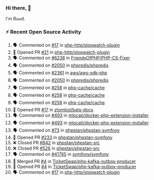 ### Hi there, 👋

I'm Ruud.
 
### :zap: Recent Open Source Activity

<!--START_SECTION:activity-->
1. 🗣 Commented on [#17](https://github.com/php-http/stopwatch-plugin/issues/17) in [php-http/stopwatch-plugin](https://github.com/php-http/stopwatch-plugin)
2. 💪 Opened PR [#21](https://github.com/php-http/stopwatch-plugin/pull/21) in [php-http/stopwatch-plugin](https://github.com/php-http/stopwatch-plugin)
3. 🗣 Commented on [#6238](https://github.com/FriendsOfPHP/PHP-CS-Fixer/issues/6238) in [FriendsOfPHP/PHP-CS-Fixer](https://github.com/FriendsOfPHP/PHP-CS-Fixer)
4. 🗣 Commented on [#2050](https://github.com/phpredis/phpredis/issues/2050) in [phpredis/phpredis](https://github.com/phpredis/phpredis)
5. 🗣 Commented on [#2361](https://github.com/aws/aws-sdk-php/issues/2361) in [aws/aws-sdk-php](https://github.com/aws/aws-sdk-php)
6. 🗣 Commented on [#2050](https://github.com/phpredis/phpredis/issues/2050) in [phpredis/phpredis](https://github.com/phpredis/phpredis)
7. 🗣 Commented on [#258](https://github.com/php-cache/cache/issues/258) in [php-cache/cache](https://github.com/php-cache/cache)
8. 🗣 Commented on [#258](https://github.com/php-cache/cache/issues/258) in [php-cache/cache](https://github.com/php-cache/cache)
9. 🗣 Commented on [#258](https://github.com/php-cache/cache/issues/258) in [php-cache/cache](https://github.com/php-cache/cache)
10. 💪 Opened PR [#17](https://github.com/ztombol/bats-docs/pull/17) in [ztombol/bats-docs](https://github.com/ztombol/bats-docs)
11. 🗣 Commented on [#493](https://github.com/mlocati/docker-php-extension-installer/issues/493) in [mlocati/docker-php-extension-installer](https://github.com/mlocati/docker-php-extension-installer)
12. 🗣 Commented on [#493](https://github.com/mlocati/docker-php-extension-installer/issues/493) in [mlocati/docker-php-extension-installer](https://github.com/mlocati/docker-php-extension-installer)
13. 🗣 Commented on [#73](https://github.com/phpstan/phpstan-symfony/issues/73) in [phpstan/phpstan-symfony](https://github.com/phpstan/phpstan-symfony)
14. 💪 Opened PR [#233](https://github.com/phpstan/phpstan-symfony/pull/233) in [phpstan/phpstan-symfony](https://github.com/phpstan/phpstan-symfony)
15. ❌ Closed PR [#842](https://github.com/phpstan/phpstan-src/pull/842) in [phpstan/phpstan-src](https://github.com/phpstan/phpstan-src)
16. ❌ Closed PR [#526](https://github.com/phpstan/phpstan-src/pull/526) in [phpstan/phpstan-src](https://github.com/phpstan/phpstan-src)
17. 🗣 Commented on [#41765](https://github.com/symfony/symfony/issues/41765) in [symfony/symfony](https://github.com/symfony/symfony)
18. 🎉 Merged PR [#4](https://github.com/TicketSwap/php-kafka-outbox-producer/pull/4) in [TicketSwap/php-kafka-outbox-producer](https://github.com/TicketSwap/php-kafka-outbox-producer)
19. 💪 Opened PR [#4](https://github.com/TicketSwap/php-kafka-outbox-producer/pull/4) in [TicketSwap/php-kafka-outbox-producer](https://github.com/TicketSwap/php-kafka-outbox-producer)
20. 🗣 Commented on [#17](https://github.com/php-http/stopwatch-plugin/issues/17) in [php-http/stopwatch-plugin](https://github.com/php-http/stopwatch-plugin)
<!--END_SECTION:activity-->
